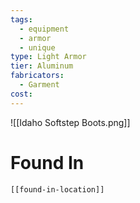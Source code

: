 ```yaml
---
tags:
  - equipment
  - armor
  - unique
type: Light Armor
tier: Aluminum
fabricators:
  - Garment
cost:
---
```

![[Idaho Softstep Boots.png]]
# Found In
```meta-bind-embed
[[found-in-location]]
```
